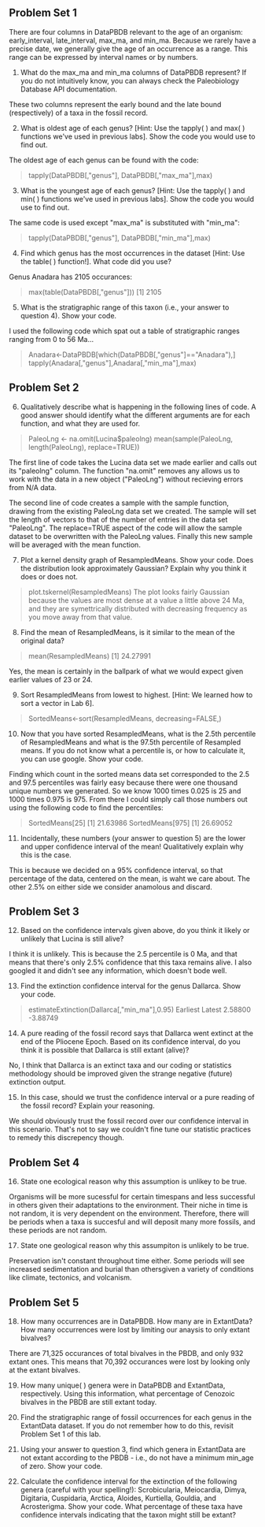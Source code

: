 ## Problem Set 1

There are four columns in DataPBDB relevant to the age of an organism: early_interval, late_interval, max_ma, and min_ma. Because we rarely have a precise date, we generally give the age of an occurrence as a range. This range can be expressed by interval names or by numbers.

1. What do the max_ma and min_ma columns of DataPBDB represent? If you do not intuitively know, you can always check the Paleobiology Database API documentation.

These two columns represent the early bound and the late bound (respectively) of a taxa in the fossil record.

2. What is oldest age of each genus? [Hint: Use the tapply( ) and max( ) functions we've used in previous labs]. Show the code you would use to find out.

The oldest age of each genus can be found with the code:
>tapply(DataPBDB[,"genus"], DataPBDB[,"max_ma"],max)

3. What is the youngest age of each genus? [Hint: Use the tapply( ) and min( ) functions we've used in previous labs]. Show the code you would use to find out.

The same code is used except "max_ma" is substituted with "min_ma":
> tapply(DataPBDB[,"genus"], DataPBDB[,"min_ma"],max)

4. Find which genus has the most occurrences in the dataset [Hint: Use the table( ) function!]. What code did you use?

Genus Anadara has 2105 occurances:
>max(table(DataPBDB[,"genus"]))
[1] 2105

5. What is the stratigraphic range of this taxon (i.e., your answer to question 4). Show your code.

I used the following code which spat out a table of stratigraphic ranges ranging from 0 to 56 Ma...

> Anadara<-DataPBDB[which(DataPBDB[,"genus"]=="Anadara"),]
> tapply(Anadara[,"genus"],Anadara[,"min_ma"],max)


## Problem Set 2

6. Qualitatively describe what is happening in the following lines of code. A good answer should identify what the different arguments are for each function, and what they are used for.
> PaleoLng <- na.omit(Lucina$paleolng)
> mean(sample(PaleoLng, length(PaleoLng), replace=TRUE))

The first line of code takes the Lucina data set we made earlier and calls out its "paleolng" column. The function "na.omit" removes any allows us to work with the data in a new object ("PaleoLng") without recieving errors from N/A data. 

The second line of code creates a sample with the sample function, drawing from the existing PaleoLng data set we created. The sample will set the length of vectors to that of the number of entries in the data set "PaleoLng". The replace=TRUE aspect of the code will allow the sample dataset to be overwritten with the PaleoLng values. Finally this new sample will be averaged with the mean function. 

7. Plot a kernel density graph of ResampledMeans. Show your code. Does the distribution look approximately Gaussian? Explain why you think it does or does not.

 >plot.tskernel(ResampledMeans)
 The plot looks fairly Gaussian because the values are most dense at a value a little above 24 Ma, and they are symettrically distributed with decreasing frequency as you move away from that value. 

8. Find the mean of ResampledMeans, is it similar to the mean of the original data?

> mean(ResampledMeans)
[1] 24.27991

Yes, the mean is certainly in the ballpark of what we would expect given earlier values of 23 or 24.

9. Sort ResampledMeans from lowest to highest. [Hint: We learned how to sort a vector in Lab 6].

> SortedMeans<-sort(ResampledMeans, decreasing=FALSE,)

10. Now that you have sorted ResampledMeans, what is the 2.5th percentile of ResampledMeans and what is the 97.5th percentile of Resampled means. If you do not know what a percentile is, or how to calculate it, you can use google. Show your code.

Finding which count in the sorted means data set corresponded to the 2.5 and 97.5 percentiles was fairly easy because there were one thousand unique numbers we generated. So we know 1000 times 0.025 is 25 and 1000 times 0.975 is 975. From there I could simply call those numbers out using the following code to find the percentiles:
> SortedMeans[25]
[1] 21.63986
> SortedMeans[975]
[1] 26.69052

11. Incidentally, these numbers (your answer to question 5) are the lower and upper confidence interval of the mean! Qualitatively explain why this is the case.

This is because we decided on a 95% confidence interval, so that percentage of the data, centered on the mean, is waht we care about. The other 2.5% on either side we consider anamolous and discard. 

## Problem Set 3

12. Based on the confidence intervals given above, do you think it likely or unlikely that Lucina is still alive?

I think it is unlikely. This is because the 2.5 percentile is 0 Ma, and that means that there's only 2.5% confidence that this taxa remains alive. I also googled it and didn't see any information, which doesn't bode well. 

13. Find the extinction confidence interval for the genus Dallarca. Show your code.

> estimateExtinction(Dallarca[,"min_ma"],0.95)
Earliest   Latest 
 2.58800 -3.88749 

14. A pure reading of the fossil record says that Dallarca went extinct at the end of the Pliocene Epoch. Based on its confidence interval, do you think it is possible that Dallarca is still extant (alive)?

No, I think that Dallarca is an extinct taxa and our coding or statistics methodology should be improved given the strange negative (future) extinction output. 

15. In this case, should we trust the confidence interval or a pure reading of the fossil record? Explain your reasoning.

We should obviously trust the fossil record over our confidence interval in this scenario. That's not to say we couldn't fine tune our statistic practices to remedy this discrepency though. 

## Problem Set 4

16. State one ecological reason why this assumption is unlikey to be true.

Organisms will be more sucessful for certain timespans and less successful in others given their adaptations to the environment. Their niche in time is not random, it is very dependent on the environment. Therefore, there will be periods when a taxa is succesful and will deposit many more fossils, and these periods are not random. 

17. State one geological reason why this assumpiton is unlikely to be true.

Preservation isn't constant throughout time either. Some periods will see increased sedimentation and burial than othersgiven a variety of conditions like climate, tectonics, and volcanism. 

## Problem Set 5

18. How many occurrences are in DataPBDB. How many are in ExtantData? How many occurrences were lost by limiting our anaysis to only extant bivalves?

There are 71,325 occurances of total bivalves in the PBDB, and only 932 extant ones. This means that 70,392 occurances were lost by looking only at the extant bivalves. 

19. How many unique( ) genera were in DataPBDB and ExtantData, respectively. Using this information, what percentage of Cenozoic bivalves in the PBDB are still extant today.



20. Find the stratigraphic range of fossil occurrences for each genus in the ExtantData dataset. If you do not remember how to do this, revisit Problem Set 1 of this lab.

21. Using your answer to question 3, find which genera in ExtantData are not extant according to the PBDB - i.e., do not have a minimum min_age of zero. Show your code.

22. Calculate the confidence interval for the extinction of the following genera (careful with your spelling!): Scrobicularia, Meiocardia, Dimya, Digitaria, Cuspidaria, Arctica, Aloides, Kurtiella, Gouldia, and Acrosterigma. Show your code. What percentage of these taxa have confidence intervals indicating that the taxon might still be extant?
